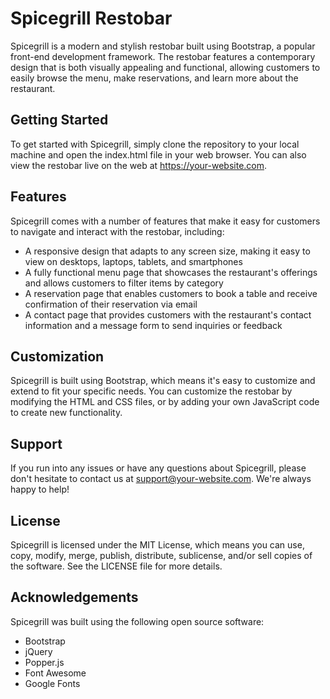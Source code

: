 # Spicegrill Restobar
Spicegrill is a modern and stylish restobar built using Bootstrap, a popular front-end development framework. The restobar features a contemporary design that is both visually appealing and functional, allowing customers to easily browse the menu, make reservations, and learn more about the restaurant.

## Getting Started
To get started with Spicegrill, simply clone the repository to your local machine and open the index.html file in your web browser. You can also view the restobar live on the web at https://your-website.com.

## Features
Spicegrill comes with a number of features that make it easy for customers to navigate and interact with the restobar, including:

- A responsive design that adapts to any screen size, making it easy to view on desktops, laptops, tablets, and smartphones
- A fully functional menu page that showcases the restaurant's offerings and allows customers to filter items by category
- A reservation page that enables customers to book a table and receive confirmation of their reservation via email
- A contact page that provides customers with the restaurant's contact information and a message form to send inquiries or feedback

## Customization
Spicegrill is built using Bootstrap, which means it's easy to customize and extend to fit your specific needs. You can customize the restobar by modifying the HTML and CSS files, or by adding your own JavaScript code to create new functionality.

## Support
If you run into any issues or have any questions about Spicegrill, please don't hesitate to contact us at support@your-website.com. We're always happy to help!

## License
Spicegrill is licensed under the MIT License, which means you can use, copy, modify, merge, publish, distribute, sublicense, and/or sell copies of the software. See the LICENSE file for more details.

## Acknowledgements
Spicegrill was built using the following open source software:

- Bootstrap
- jQuery
- Popper.js
- Font Awesome
- Google Fonts
